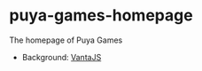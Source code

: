 # puya-games-homepage
The homepage of Puya Games
- Background: [VantaJS](https://github.com/tengbao/vanta)
